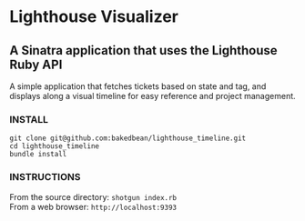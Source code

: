 Lighthouse Visualizer
====================

A Sinatra application that uses the Lighthouse Ruby API
-------------------------------------------------------

A simple application that fetches tickets based on state and tag, and displays along a visual timeline for easy reference and project management.

### INSTALL
`git clone git@github.com:bakedbean/lighthouse_timeline.git`  
`cd lighthouse_timeline`  
`bundle install`

### INSTRUCTIONS

From the source directory: `shotgun index.rb`  
From a web browser: `http://localhost:9393`
